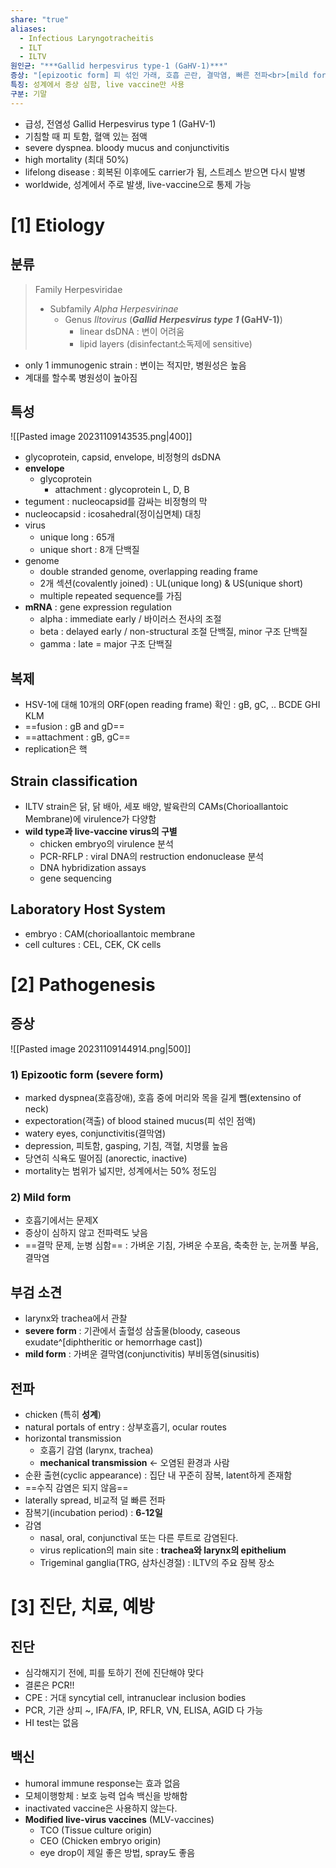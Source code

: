 ```yaml
---
share: "true"
aliases:
  - Infectious Laryngotracheitis
  - ILT
  - ILTV
원인균: "***Gallid herpesvirus type-1 (GaHV-1)***"
증상: "[epizootic form] 피 섞인 가래, 호흡 곤란, 결막염, 빠른 전파<br>[mild form] 가벼운 기침, 결막염, 눈꺼풀 부음, 느린 전파"
특징: 성계에서 증상 심함, live vaccine만 사용
구분: 기말
---
```


- 급성, 전염성 Gallid Herpesvirus type 1 (GaHV-1)
- 기침할 때 피 토함, 혈액 있는 점액
- severe dyspnea. bloody mucus and conjunctivitis
- high mortality (최대 50%)
- lifelong disease : 회복된 이후에도 carrier가 됨, 스트레스 받으면 다시 발병
- worldwide, 성계에서 주로 발생, live-vaccine으로 통제 가능

# [1] Etiology

## 분류

> Family Herpesviridae
>- Subfamily *Alpha Herpesvirinae*
> 	- Genus *Iltovirus*  (***Gallid Herpesvirus type 1* (GaHV-1)**)
> 		- linear dsDNA : 변이 어려움
> 		- lipid layers (disinfectant소독제에 sensitive)

- only 1 immunogenic strain : 변이는 적지만, 병원성은 높음
- 계대를 할수록 병원성이 높아짐

## 특성

![[Pasted image 20231109143535.png|400]]
- glycoprotein, capsid, envelope, 비정형의 dsDNA
- **envelope**
	- glycoprotein
		- attachment : glycoprotein L, D, B
- tegument : nucleocapsid를 감싸는 비정형의 막
- nucleocapsid : icosahedral(정이십면체) 대칭
- virus 
	- unique long : 65개 
	- unique short : 8개 단백질
- genome
	- double stranded genome, overlapping reading frame
	- 2개 섹션(covalently joined) : UL(unique long) & US(unique short)
	- multiple repeated sequence를 가짐 
- **mRNA** : gene expression regulation
	- alpha : immediate early / 바이러스 전사의 조절
	- beta : delayed early / non-structural 조절 단백질, minor 구조 단백질
	- gamma : late = major 구조 단백질

## 복제

- HSV-1에 대해 10개의 ORF(open reading frame) 확인 : gB, gC, .. BCDE GHI KLM
- ==fusion : gB and gD==
- ==attachment : gB, gC==
- replication은 핵

## Strain classification

- ILTV strain은 닭, 닭 배아,  세포 배양, 발육란의 CAMs(Chorioallantoic Membrane)에 virulence가 다양함
- **wild type과 live-vaccine virus의 구별**
	- chicken embryo의 virulence 분석
	- PCR-RFLP : viral DNA의 restruction endonuclease 분석
	- DNA hybridization assays
	- gene sequencing

## Laboratory Host System

- embryo : CAM(chorioallantoic membrane
- cell cultures : CEL, CEK, CK cells

# [2] Pathogenesis

## 증상

![[Pasted image 20231109144914.png|500]]

### 1) Epizootic form (severe form)

- marked dyspnea(호흡장애), 호흡 중에 머리와 목을 길게 뺌(extensino of neck)
- expectoration(객출) of blood stained mucus(피 섞인 점액)
- watery eyes, conjunctivitis(결막염)
- depression, 피토함, gasping, 기침, 객혈, 치명률 높음
- 당연히 식욕도 떨어짐 (anorectic, inactive)
- mortality는 범위가 넓지만, 성계에서는 50% 정도임

### 2) Mild form

- 호흡기에서는 문제X
- 증상이 심하지 않고 전파력도 낮음
- ==결막 문제, 눈병 심함== : 가벼운 기침, 가벼운 수포음, 축축한 눈, 눈꺼풀 부음, 결막염

## 부검 소견

- larynx와 trachea에서 관찰
- **severe form** : 기관에서 출혈성 삼출물(bloody, caseous exudate^[diphtheritic or hemorrhage cast])
- **mild form** : 가벼운 결막염(conjunctivitis) 부비동염(sinusitis)

## 전파

- chicken (특히 **성계**)
- natural portals of entry : 상부호흡기, ocular routes
- horizontal transmission
	- 호흡기 감염 (larynx, trachea)
	- **mechanical transmission** ← 오염된 환경과 사람
- 순환 출현(cyclic appearance) : 집단 내 꾸준히 잠복, latent하게 존재함
- ==수직 감염은 되지 않음==
- laterally spread, 비교적 덜 빠른 전파
- 잠복기(incubation period) : **6-12일**
- 감염
	- nasal, oral, conjunctival 또는 다른 루트로 감염된다.
	- virus replication의 main site :  **trachea와 larynx의 epithelium**
	- Trigeminal ganglia(TRG, 삼차신경절) : ILTV의 주요 잠복 장소

# [3] 진단, 치료, 예방

## 진단

- 심각해지기 전에, 피를 토하기 전에 진단해야 맞다
- 결론은 PCR!!
- CPE : 거대 syncytial cell, intranuclear inclusion bodies
- PCR, 기관 상피 ~, IFA/FA, IP, RFLR, VN, ELISA, AGID 다 가능
- HI test는 없음

## 백신

- humoral immune response는 효과 없음
- 모체이행항체 : 보호 능력 업속 백신을 방해함
- inactivated vaccine은 사용하지 않는다.
- **Modified live-virus vaccines** (MLV-vaccines)
	- TCO (Tissue culture origin)
	- CEO (Chicken embryo origin)
	- eye drop이 제일 좋은 방법, spray도 좋음
